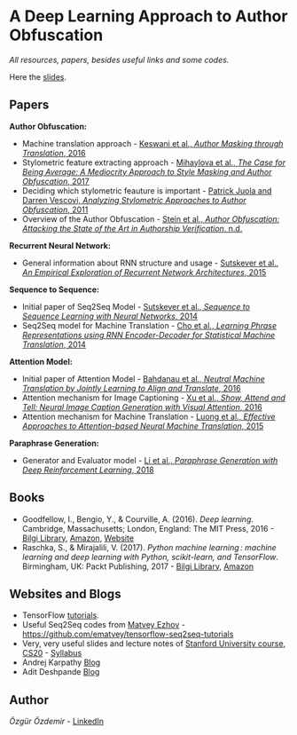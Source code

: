 # A Deep Learning Approach to Author Obfuscation
*All resources, papers, besides useful links and some codes.*

Here the [slides](https://github.com/ozgurozdemir/deep-learning-approach-author-obfuscation/blob/master/A_Deep_Learning_Approach_To_Author_Obfuscation.pdf).

## Papers

**Author Obfuscation:**
* Machine translation approach - [Keswani et al., *Author Masking through Translation*, 2016](http://ceur-ws.org/Vol-1609/16090890.pdf)
* Stylometric feature extracting approach - [Mihaylova et al., *The Case for Being Average: A Mediocrity Approach to Style Masking and Author Obfuscation*, 2017](https://arxiv.org/abs/1707.03736v2)
* Deciding which stylometric feauture is important - [Patrick Juola and Darren Vescovi, *Analyzing Stylometric Approaches to Author Obfuscation*, 2011](https://link.springer.com/chapter/10.1007/978-3-642-24212-0_9)
* Overview of the Author Obfuscation - [Stein et al., *Author Obfuscation: Attacking the State of the Art in Authorship Verification*. n.d.](https://webis.de/downloads/publications/papers/stein_2016k.pdf)

**Recurrent Neural Network:**
* General information about RNN structure and usage - [Sutskever et al., *An Empirical Exploration of Recurrent Network Architectures*, 2015](http://proceedings.mlr.press/v37/jozefowicz15.pdf)

**Sequence to Sequence:**
* Initial paper of Seq2Seq Model - [Sutskever et al., *Sequence to Sequence Learning with Neural Networks*, 2014](https://arxiv.org/abs/1409.3215)
* Seq2Seq model for Machine Translation - [Cho et al., *Learning Phrase Representations using RNN Encoder-Decoder for Statistical Machine Translation*, 2014](https://arxiv.org/abs/1406.1078)

**Attention Model:**
* Initial paper of Attention Model - [Bahdanau et al., *Neutral Machine Translation by Jointly Learning to Align and Translate*, 2016](https://arxiv.org/abs/1409.0473)
* Attention mechanism for Image Captioning - [Xu et al., *Show, Attend and Tell: Neural Image 	Caption Generation with Visual Attention*, 2016](https://arxiv.org/abs/1502.03044)
* Attention mechanism for Machine Translation - [Luong et al., *Effective Approaches to Attention-based Neural Machine Translation*, 2015](https://nlp.stanford.edu/pubs/emnlp15_attn.pdf)

**Paraphrase Generation:**
* Generator and Evaluator model - [Li et al., *Paraphrase Generation with Deep Reinforcement Learning*, 2018](https://arxiv.org/abs/1711.00279)

## Books

* Goodfellow, I., Bengio, Y., & Courville, A. (2016). *Deep learning*. Cambridge, Massachusetts; London, England: The MIT Press, 2016 - [Bilgi Library](http://0-search.ebscohost.com.opac.bilgi.edu.tr/login.aspx?direct=true&db=cat03166a&AN=bil.b2450832&site=eds-live), [Amazon](https://www.amazon.com/Deep-Learning-Adaptive-Computation-Machine/dp/0262035618/ref=sr_1_3?ie=UTF8&qid=1542581950&sr=8-3&keywords=deep+learning), [Website](https://www.deeplearningbook.org/)
* Raschka, S., & Mirajalili, V. (2017). *Python machine learning : machine learning and deep learning with Python, scikit-learn, and TensorFlow*. Birmingham, UK: Packt Publishing, 2017 - [Bilgi Library](http://eds.b.ebscohost.com/eds/detail/detail?vid=6&sid=2d315835-8545-43d2-9d25-27e36d9d4fdc%40pdc-v-sessmgr02&bdata=JnNpdGU9ZWRzLWxpdmU%3d#AN=bil.b2450834&db=cat03166a), [Amazon](https://www.amazon.com/Python-Machine-Learning-scikit-learn-TensorFlow/dp/1787125939/ref=sr_1_fkmr0_2?ie=UTF8&qid=1542582359&sr=8-2-fkmr0&keywords=Python+machine+learning+%3A+machine+learning+and+deep+learning+with+Python%2C+scikit-learn%2C+and+TensorFlow+%2F+Sebastian+Raschka%2C+Vahid+Mirajalili)

## Websites and Blogs

* TensorFlow [tutorials](https://www.tensorflow.org/tutorials/).
* Useful Seq2Seq codes from [Matvey Ezhov](https://github.com/ematvey) - https://github.com/ematvey/tensorflow-seq2seq-tutorials
* Very, very useful slides and lecture notes of [Stanford University course, CS20](https://github.com/chiphuyen/stanford-tensorflow-tutorials) - [Syllabus](https://web.stanford.edu/class/cs20si/syllabus.html)
* Andrej Karpathy [Blog](https://medium.com/@karpathy)
* Adit Deshpande [Blog](https://adeshpande3.github.io/adeshpande3.github.io/)

## Author 

*Özgür Özdemir* - [LinkedIn](https://www.linkedin.com/in/%C3%B6zg%C3%BCr-%C3%B6zdemir-668110144/)
